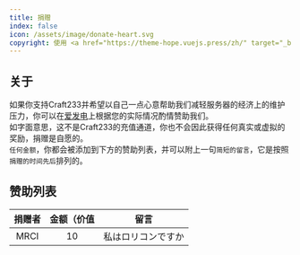```yaml
---
title: 捐赠
index: false
icon: /assets/image/donate-heart.svg
copyright: 使用 <a href="https://theme-hope.vuejs.press/zh/" target="_blank">VuePress Theme Hope</a> 主题 | Copyleft© 2023 Craft233  <a href="https://icp.gov.moe/?keyword=20232336" target="_blank">萌ICP备20232336号</a>
---
```

## 关于
如果你支持Craft233并希望以自己一点心意帮助我们减轻服务器的经济上的维护压力，你可以在[爱发电](https://afdian.net/a/craft233)上根据您的实际情况酌情赞助我们。  
如字面意思，这不是Craft233的充值通道，你也不会因此获得任何真实或虚拟的奖励，捐赠是自愿的。  
<code>任何金额</code>，你都会被添加到下方的赞助列表，并可以附上一句<code>简短的留言</code>，它是按照<code>捐赠的时间先后</code>排列的。  

## 赞助列表
| 捐赠者 | 金额（价值 |        留言        |
|:------:|:----------:|:------------------:|
|  MRCI  |     10     | 私はロリコンですか |